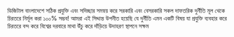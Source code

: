  
ডিজিটাল বাংলাদেশে সঠিক প্রযুক্তি এবং সদিচ্ছার সমন্বয় করে সরকারি এবং বেসরকারি সকল দাফতরিক দুর্নীতি মূল থেকে চিরতরে নির্মূল করা ১০০% সম্ভব! আমরা এই সিদ্দান্ত উপনীত হয়েছি যে দুর্নীতি এমন একটি বিষয় যা প্রযুক্তি ব্যবহার করে চিরতরে বন্দ করে বিশ্বের দরবারে মাথা উঁচু করে দাঁড়িয়ে উদাহরণ স্থাপনে সক্ষম  
